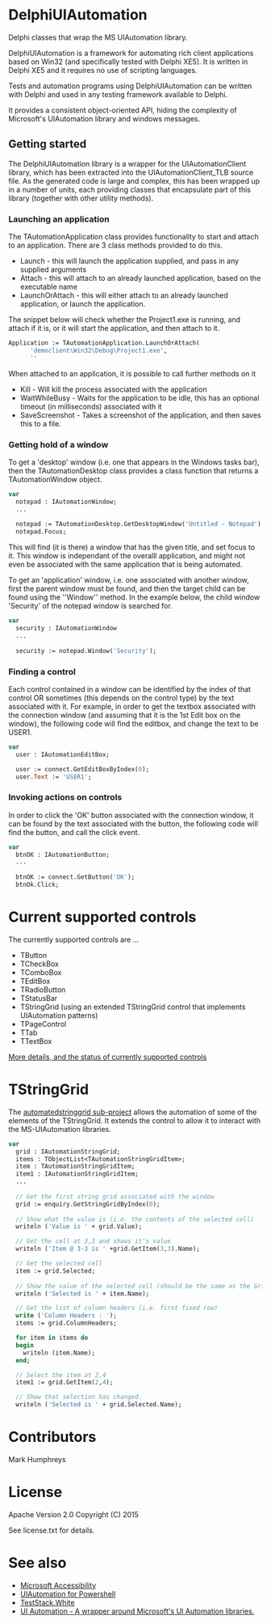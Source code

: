 # DelphiUIAutomation
Delphi classes that wrap the MS UIAutomation library.

DelphiUIAutomation is a framework for automating rich client applications based on Win32 (and specifically tested with Delphi XE5). It is written in Delphi XE5 and it requires no use of scripting languages.

Tests and automation programs using DelphiUIAutomation can be written with Delphi and used in any testing framework available to Delphi.

It provides a consistent object-oriented API, hiding the complexity of Microsoft's UIAutomation library and windows messages.

## Getting started

The DelphiUIAutomation library is a wrapper for the UIAutomationClient library, which has been extracted into the UIAutomationClient_TLB source file. As the generated code is large and complex, this has been wrapped up in a number of units, each providing classes that encapsulate part of this library (together with other utility methods).

### Launching an application

The TAutomationApplication class provides functionality to start and attach to an application. There are 3 class methods provided to do this.

* Launch - this will launch the application supplied, and pass in any supplied arguments
* Attach - this will attach to an already launched application, based on the executable name
* LaunchOrAttach - this will either attach to an already launched application, or launch the application.

The snippet below will check whether the Project1.exe is running, and attach if it is, or it will start the application, and then attach to it.

```pascal
Application := TAutomationApplication.LaunchOrAttach(
      'democlient\Win32\Debug\Project1.exe',
      ''
```

When attached to an application, it is possible to call further methods on it

* Kill - Will kill the process associated with the application
* WaitWhileBusy - Waits for the application to be idle, this has an optional timeout (in milliseconds) associated with it
* SaveScreenshot - Takes a screenshot of the application, and then saves this to a file.

### Getting hold of a window

To get a 'desktop' window (i.e. one that appears in the Windows tasks bar), then the TAutomationDesktop class provides a class function that returns a TAutomationWindow object.

```pascal
var
  notepad : IAutomationWindow;
  ...
  
  notepad := TAutomationDesktop.GetDesktopWindow('Untitled - Notepad');
  notepad.Focus;
```

This will find (it is there) a window that has the given title, and set focus to it. This window is independant of the overalll application, and might not even be associated with the same application that is being automated.

To get an 'application' window, i.e. one associated with another window, first the parent window must be found, and then the target child can be found using the ''Window'' method. In the example below, the child window 'Security' of the notepad window is searched for.

```pascal
var
  security : IAutomationWindow
  ...
  
  security := notepad.Window('Security');
```

### Finding a control

Each control contained in a window can be identified by the index of that control OR sometimes (this depends on the control type) by the text associated with it. For example, in order to get the textbox associated with the connection window (and assuming that it is the 1st Edit box on the window), the following code will find the editbox, and change the text to be USER1.

```pascal
var
  user : IAutomationEditBox;

  user := connect.GetEditBoxByIndex(0);
  user.Text := 'USER1';
```

### Invoking actions on controls

In order to click the 'OK' button associated with the connection window, it can be found by the text associated with the button, the following code will find the button, and call the click event.

```pascal
var
  btnOK : IAutomationButton;
  ...
  
  btnOK := connect.GetButton('OK');
  btnOk.Click;
```

# Current supported controls

The currently supported controls are ...

* TButton
* TCheckBox
* TComboBox
* TEditBox
* TRadioButton
* TStatusBar
* TStringGrid (using an extended TStringGrid control that implements UIAutomation patterns)
* TPageControl
* TTab
* TTextBox


[More details, and the status of currently supported controls](https://github.com/jhc-systems/DelphiUIAutomation/wiki/CurrentSupportedControls)

# TStringGrid

The [automatedstringgrid sub-project](https://github.com/jhc-systems/DelphiUIAutomation/tree/master/automatedstringgrid) allows the automation of some of the elements of the TStringGrid. It extends the control to allow it to interact with the MS-UIAutomation libraries.

```pascal
var
  grid : IAutomationStringGrid;
  items : TObjectList<TAutomationStringGridItem>;
  item : TAutomationStringGridItem;
  item1 : IAutomationStringGridItem;
  ...
  
  // Get the first string grid associated with the window
  grid := enquiry.GetStringGridByIndex(0);
  
  // Show what the value is (i.e. the contents of the selected cell)
  writeln ('Value is ' + grid.Value);

  // Get the cell at 3,3 and shows it's value
  writeln ('Item @ 3-3 is ' +grid.GetItem(3,3).Name);

  // Get the selected cell
  item := grid.Selected;
  
  // Show the value of the selected cell (should be the same as the Grid's value
  writeln ('Selected is ' + item.Name);

  // Get the list of column headers (i.e. first fixed row)
  write ('Column Headers : ');
  items := grid.ColumnHeaders;

  for item in items do
  begin
    writeln (item.Name);
  end;

  // Select the item at 2,4
  item1 := grid.GetItem(2,4);

  // Show that selection has changed.
  writeln ('Selected is ' + grid.Selected.Name);
```

# Contributors
Mark Humphreys

# License
Apache Version 2.0 Copyright (C) 2015

See license.txt for details.

# See also
* [Microsoft Accessibility](https://msdn.microsoft.com/en-us/library/vstudio/ms753388(v=vs.100).aspx)
* [UIAutomation for Powershell](http://uiautomation.codeplex.com/documentation)
* [TestStack.White](https://github.com/TestStack/White)
* [UI Automation - A wrapper around Microsoft's UI Automation libraries.](https://github.com/vijayakumarsuraj/UIAutomation)

